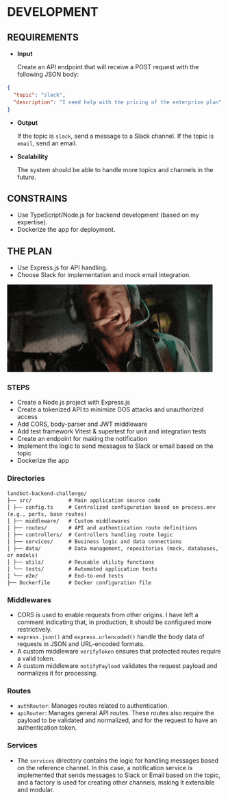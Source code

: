 # DEVELOPMENT

## REQUIREMENTS

- **Input**

  Create an API endpoint that will receive a POST request with the following JSON body:

```json
{
  "topic": "slack",
  "description": "I need help with the pricing of the enterprise plan"
}
```

- **Output**

  If the topic is `slack`, send a message to a Slack channel.
  If the topic is `email`, send an email.

- **Scalability**

  The system should be able to handle more topics and channels in the future.

## CONSTRAINS

- Use TypeScript/Node.js for backend development (based on my expertise).
- Dockerize the app for deployment.

## THE PLAN

- Use Express.js for API handling.
- Choose Slack for implementation and mock email integration.

![alt text](a-team-plan.gif)

### STEPS

- Create a Node.js project with Express.js
- Create a tokenized API to minimize DOS attacks and unauthorized access
- Add CORS, body-parser and JWT middleware
- Add test framework Vitest & supertest for unit and integration tests
- Create an endpoint for making the notification
- Implement the logic to send messages to Slack or email based on the topic
- Dockerize the app

### Directories

```shell
landbot-backend-challenge/
├── src/            # Main application source code
│ ├── config.ts     # Centralized configuration based on process.env (e.g., ports, base routes)
│ ├── middleware/   # Custom middlewares
│ ├── routes/       # API and authentication route definitions
│ ├── controllers/  # Controllers handling route logic
│ ├── services/     # Business logic and data connections
│ ├── data/         # Data management, repositories (mock, databases, or models)
│ ├── utils/        # Reusable utility functions
│ └── tests/        # Automated application tests
│ └── e2e/          # End-to-end tests
├── Dockerfile      # Docker configuration file

```

### Middlewares

- CORS is used to enable requests from other origins. I have left a comment indicating that, in production, it should be configured more restrictively.
- `express.json()` and `express.urlencoded()` handle the body data of requests in JSON and URL-encoded formats.
- A custom middleware `verifyToken` ensures that protected routes require a valid token.
- A custom middleware `notifyPayload` validates the request payload and normalizes it for processing.

### Routes

- `authRouter`: Manages routes related to authentication.
- `apiRouter`: Manages general API routes. These routes also require the payload to be validated and normalized, and for the request to have an authentication token.

### Services

- The `services` directory contains the logic for handling messages based on the reference channel.
  In this case, a notification service is implemented that sends messages to Slack or Email based on the topic, and a factory is used for creating other channels, making it extensible and modular.
